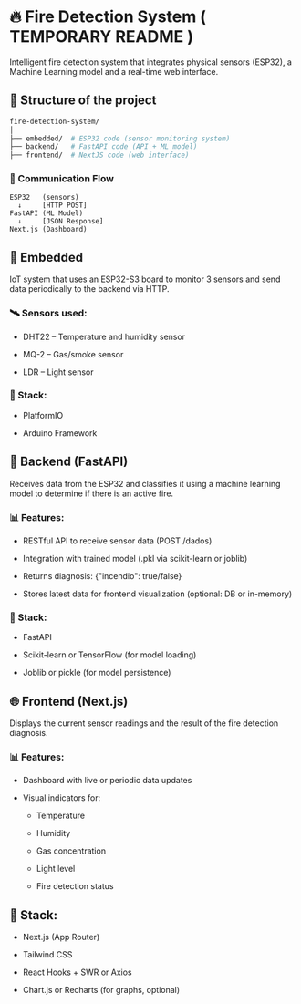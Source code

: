 # 🔥 Fire Detection System ( TEMPORARY README )

Intelligent fire detection system that integrates physical sensors (ESP32), a Machine Learning model and a real-time web interface.

## 📁 Structure of the project

```bash
fire-detection-system/
│
├── embedded/  # ESP32 code (sensor monitoring system)  
├── backend/   # FastAPI code (API + ML model)
├── frontend/  # NextJS code (web interface)  
```

### 🔄 Communication Flow

```
ESP32   (sensors) 
  ↓     [HTTP POST]
FastAPI (ML Model)
  ↓     [JSON Response]
Next.js (Dashboard)
```

## 📡 Embedded

IoT system that uses an ESP32-S3 board to monitor 3 sensors and send data periodically to the backend via HTTP.

### 🛰️ Sensors used:

- DHT22 – Temperature and humidity sensor

- MQ-2 – Gas/smoke sensor

- LDR – Light sensor

### 🔧 Stack:

- PlatformIO

- Arduino Framework

## 🐍 Backend (FastAPI)

Receives data from the ESP32 and classifies it using a machine learning model to determine if there is an active fire.

### 📊 Features:

- RESTful API to receive sensor data (POST /dados)

- Integration with trained model (.pkl via scikit-learn or joblib)

- Returns diagnosis: {"incendio": true/false}

- Stores latest data for frontend visualization (optional: DB or in-memory)

### 🔧 Stack:

- FastAPI

- Scikit-learn or TensorFlow (for model loading)

- Joblib or pickle (for model persistence)

## 🌐 Frontend (Next.js)

Displays the current sensor readings and the result of the fire detection diagnosis.

### 📊 Features:

- Dashboard with live or periodic data updates

- Visual indicators for:

  - Temperature

  - Humidity

  - Gas concentration

  - Light level

  - Fire detection status

## 🔧 Stack:

- Next.js (App Router)

- Tailwind CSS

- React Hooks + SWR or Axios

- Chart.js or Recharts (for graphs, optional)